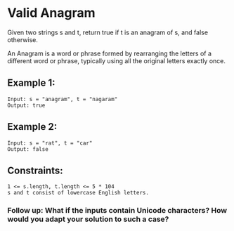 # Valid Anagram

Given two strings s and t, return true if t is an anagram of s, and false otherwise.

An Anagram is a word or phrase formed by rearranging the letters of a different word or phrase, typically using all the original letters exactly once.

## Example 1:

```
Input: s = "anagram", t = "nagaram"
Output: true
```

## Example 2:

```
Input: s = "rat", t = "car"
Output: false
```

## Constraints:

```
1 <= s.length, t.length <= 5 * 104
s and t consist of lowercase English letters.
```

### Follow up: What if the inputs contain Unicode characters? How would you adapt your solution to such a case?
